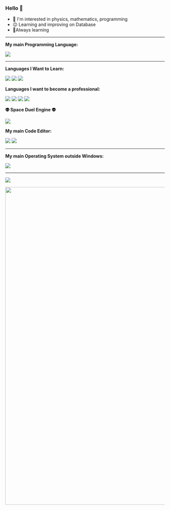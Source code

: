 ### Hello 👋


- 🧐  I'm interested in  physics, mathematics, programming 
- 😉 Learning and improving on Database
- 🖖Always learning


-----

**My main Programming Language:**

![](https://img.shields.io/badge/C%23-239120?style=for-the-badge&logo=c-sharp&logoColor=white)

------
**Languages I Want to Learn:**

![](https://img.shields.io/badge/C-00599C?style=for-the-badge&logo=c&logoColor=white)
![](https://img.shields.io/badge/Rust-000000?style=for-the-badge&logo=rust&logoColor=white)
![](https://img.shields.io/badge/Python-FFD43B?style=for-the-badge&logo=python&logoColor=darkgreen)

**Languages I want to become a professional:**

![](https://img.shields.io/badge/C%23-239120?style=for-the-badge&logo=c-sharp&logoColor=white)
![](https://img.shields.io/badge/C%2B%2B-00599C?style=for-the-badge&logo=c%2B%2B&logoColor=white)
![](https://img.shields.io/badge/JavaScript-323330?style=for-the-badge&logo=javascript&logoColor=F7DF1E)
![](https://img.shields.io/badge/Python-FFD43B?style=for-the-badge&logo=python&logoColor=darkgreen)

**👽 Space Duel Engine 👽**

![](https://img.shields.io/badge/Unity-100000?style=for-the-badge&logo=unity&logoColor=white)

**My main Code Editor:**


![](https://img.shields.io/badge/Visual_Studio_Code-0078D4?style=for-the-badge&logo=visual%20studio%20code&logoColor=white)
![](https://img.shields.io/badge/sublime_text-%23575757.svg?&style=for-the-badge&logo=sublime-text&logoColor=important) 

------

**My main Operating System outside Windows:**

![](https://img.shields.io/badge/Ubuntu-E95420?style=for-the-badge&logo=ubuntu&logoColor=white)

------

![](https://img.shields.io/github/followers/DavioDev.svg?style=social&label=Follow&maxAge=2592000)


<img src="https://github.com/TheDudeThatCode/TheDudeThatCode/blob/master/Assets/Mario_Gameplay.gif" width="1000px">




